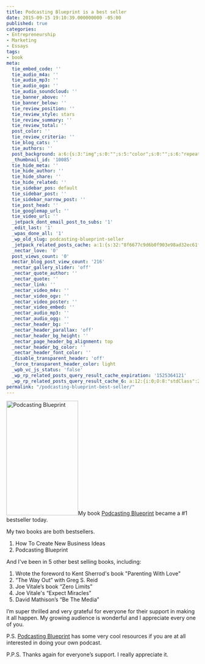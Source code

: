```yaml
---
title: Podcasting Blueprint is a best seller
date: 2015-09-15 19:10:39.000000000 -05:00
published: true
categories:
- Entrepreneurship
- Marketing
- Essays
tags:
- book
meta:
  tie_embed_code: ''
  tie_audio_m4a: ''
  tie_audio_mp3: ''
  tie_audio_oga: ''
  tie_audio_soundcloud: ''
  tie_banner_above: ''
  tie_banner_below: ''
  tie_review_position: ''
  tie_review_style: stars
  tie_review_summary: ''
  tie_review_total: ''
  post_color: ''
  tie_review_criteria: ''
  tie_blog_cats: ''
  tie_authors: ''
  post_background: a:6:{s:3:"img";s:0:"";s:5:"color";s:0:"";s:6:"repeat";s:0:"";s:10:"attachment";s:0:"";s:3:"hor";s:0:"";s:3:"ver";s:0:"";}
  _thumbnail_id: '10085'
  tie_hide_meta: ''
  tie_hide_author: ''
  tie_hide_share: ''
  tie_hide_related: ''
  tie_sidebar_pos: default
  tie_sidebar_post: ''
  tie_sidebar_narrow_post: ''
  tie_post_head: ''
  tie_googlemap_url: ''
  tie_video_url: ''
  _jetpack_dont_email_post_to_subs: '1'
  _edit_last: '1'
  _wpas_done_all: '1'
  _wp_old_slug: podcasting-blueprint-seller
  _jetpack_related_posts_cache: a:1:{s:32:"8f6677c9d6b0f903e98ad32ec61f8deb";a:2:{s:7:"expires";i:1506972334;s:7:"payload";a:3:{i:0;a:1:{s:2:"id";i:7773;}i:1;a:1:{s:2:"id";i:277;}i:2;a:1:{s:2:"id";i:7;}}}}
  _nectar_love: '0'
  post_views_count: '0'
  nectar_blog_post_view_count: '216'
  _nectar_gallery_slider: 'off'
  _nectar_quote_author: ''
  _nectar_quote: ''
  _nectar_link: ''
  _nectar_video_m4v: ''
  _nectar_video_ogv: ''
  _nectar_video_poster: ''
  _nectar_video_embed: ''
  _nectar_audio_mp3: ''
  _nectar_audio_ogg: ''
  _nectar_header_bg: ''
  _nectar_header_parallax: 'off'
  _nectar_header_bg_height: ''
  _nectar_page_header_bg_alignment: top
  _nectar_header_bg_color: ''
  _nectar_header_font_color: ''
  _disable_transparent_header: 'off'
  _force_transparent_header_color: light
  _wpb_vc_js_status: 'false'
  _wp_rp_related_posts_query_result_cache_expiration: '1525364121'
  _wp_rp_related_posts_query_result_cache_6: a:12:{i:0;O:8:"stdClass":2:{s:7:"post_id";s:4:"7773";s:5:"score";s:18:"106.10189340853792";}i:1;O:8:"stdClass":2:{s:7:"post_id";s:4:"7824";s:5:"score";s:17:"93.54335067259352";}i:2;O:8:"stdClass":2:{s:7:"post_id";s:2:"39";s:5:"score";s:17:"73.20015056339807";}i:3;O:8:"stdClass":2:{s:7:"post_id";s:4:"1211";s:5:"score";s:17:"62.01241378605602";}i:4;O:8:"stdClass":2:{s:7:"post_id";s:4:"4423";s:5:"score";s:17:"58.91644211825771";}i:5;O:8:"stdClass":2:{s:7:"post_id";s:3:"381";s:5:"score";s:17:"56.24256815327691";}i:6;O:8:"stdClass":2:{s:7:"post_id";s:3:"157";s:5:"score";s:17:"49.75353479951616";}i:7;O:8:"stdClass":2:{s:7:"post_id";s:4:"7851";s:5:"score";s:17:"39.06646785388241";}i:8;O:8:"stdClass":2:{s:7:"post_id";s:4:"8206";s:5:"score";s:17:"38.23894003235161";}i:9;O:8:"stdClass":2:{s:7:"post_id";s:4:"8086";s:5:"score";s:18:"36.885704274863414";}i:10;O:8:"stdClass":2:{s:7:"post_id";s:4:"7097";s:5:"score";s:17:"36.54073991738722";}i:11;O:8:"stdClass":2:{s:7:"post_id";s:4:"6919";s:5:"score";s:17:"36.54073991738722";}}
permalink: "/podcasting-blueprint-best-seller/"
---
```

<a href="http://ChristopherSherrod.com/podcastingblueprint"><img class="alignright size-medium wp-image-8054" src="{{ site.baseurl }}/posts/2015/09/Podcasting-Blueprint-188x300.png" alt="Podcasting Blueprint" width="188" height="300" /></a>My book <a href="http://ChristopherSherrod.com/podcastingblueprint" target="_blank" rel="noopener">Podcasting Blueprint</a> became a #1 bestseller today.

My two books are both bestsellers.</p>
<ol>
<li>How To Create New Business Ideas</li>
<li>Podcasting Blueprint</li>
</ol>
<p>And I've been in 5 other best selling books, including:</p>
<ol>
<li>Wrote the foreword to Kent Sherrod's book "Parenting With Love"</li>
<li>“The Way Out” with Greg S. Reid</li>
<li>Joe Vitale’s book “Zero Limits”</li>
<li>Joe Vitale's “Expect Miracles”</li>
<li>David Mathison’s “Be The Media”</li>
</ol>
<p>I’m super thrilled and very grateful for everyone for their support in making it all happen. My growing audience is wonderful and I appreciate every one of you.

P.S. <a href="http://ChristopherSherrod.com/podcastingblueprint" target="_blank" rel="noopener">Podcasting Blueprint</a> has some very cool resources if you are at all interested in doing your own podcast.

P.P.S. Thanks again for everyone’s support. I really appreciate it.</p>
